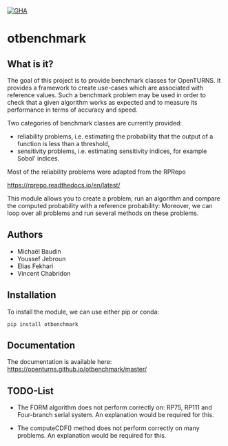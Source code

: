[![GHA](https://github.com/openturns/otbenchmark/actions/workflows/build.yml/badge.svg?branch=master)](https://github.com/openturns/otbenchmark/actions/workflows/build.yml)

# otbenchmark

## What is it?

The goal of this project is to provide benchmark classes for OpenTURNS. 
It provides a framework to create use-cases which are associated with
reference values.
Such a benchmark problem may be used in order to check that a given
algorithm works as expected and to measure its performance in terms 
of accuracy and speed.

Two categories of benchmark classes are currently provided:
* reliability problems, i.e. estimating the probability that 
the output of a function is less than a threshold,
* sensitivity problems, i.e. estimating sensitivity indices, 
for example Sobol' indices.

Most of the reliability problems were adapted from the RPRepo

https://rprepo.readthedocs.io/en/latest/

This module allows you to create a problem, run an algorithm and 
compare the computed probability with a reference probability: 
Moreover, we can loop over all problems and run several methods on these 
problems.

## Authors

* Michaël Baudin
* Youssef Jebroun
* Elias Fekhari
* Vincent Chabridon

## Installation

To install the module, we can use either pip or conda: 

```
pip install otbenchmark
```

## Documentation

The documentation is available here: https://openturns.github.io/otbenchmark/master/

## TODO-List

* The FORM algorithm does not perform correctly on: RP75, RP111
and Four-branch serial system.
An explanation would be required for this.

* The computeCDF() method does not perform correctly on many problems.
An explanation would be required for this.

